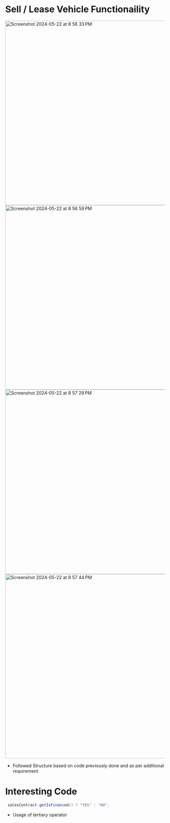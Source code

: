 # Sell / Lease Vehicle Functionaility
<img width="582" alt="Screenshot 2024-05-22 at 8 56 33 PM" src="https://github.com/nuhiii/WorkshopFive_CarDealershipPart2/assets/143645213/7803a75f-3406-4b60-8d78-3a60232de343">
<img width="582" alt="Screenshot 2024-05-22 at 8 56 59 PM" src="https://github.com/nuhiii/WorkshopFive_CarDealershipPart2/assets/143645213/cd7ef616-4b0a-4c87-9919-f1dd7603eb18">
<img width="582" alt="Screenshot 2024-05-22 at 8 57 29 PM" src="https://github.com/nuhiii/WorkshopFive_CarDealershipPart2/assets/143645213/1f639a47-7d40-4241-ae91-dce39605afae">
<img width="582" alt="Screenshot 2024-05-22 at 8 57 44 PM" src="https://github.com/nuhiii/WorkshopFive_CarDealershipPart2/assets/143645213/b1507086-acbe-4894-8852-143a51a43c50">

- Followed Structure based on code previously done and as per additional requirement

# Interesting Code
```java
 salesContract.getIsFinanced() ? "YES" : "NO",
```
- Usage of tertiary operator
